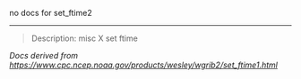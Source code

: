 no docs for set_ftime2

---

> Description: misc X set ftime

_Docs derived from <https://www.cpc.ncep.noaa.gov/products/wesley/wgrib2/set_ftime1.html>_
